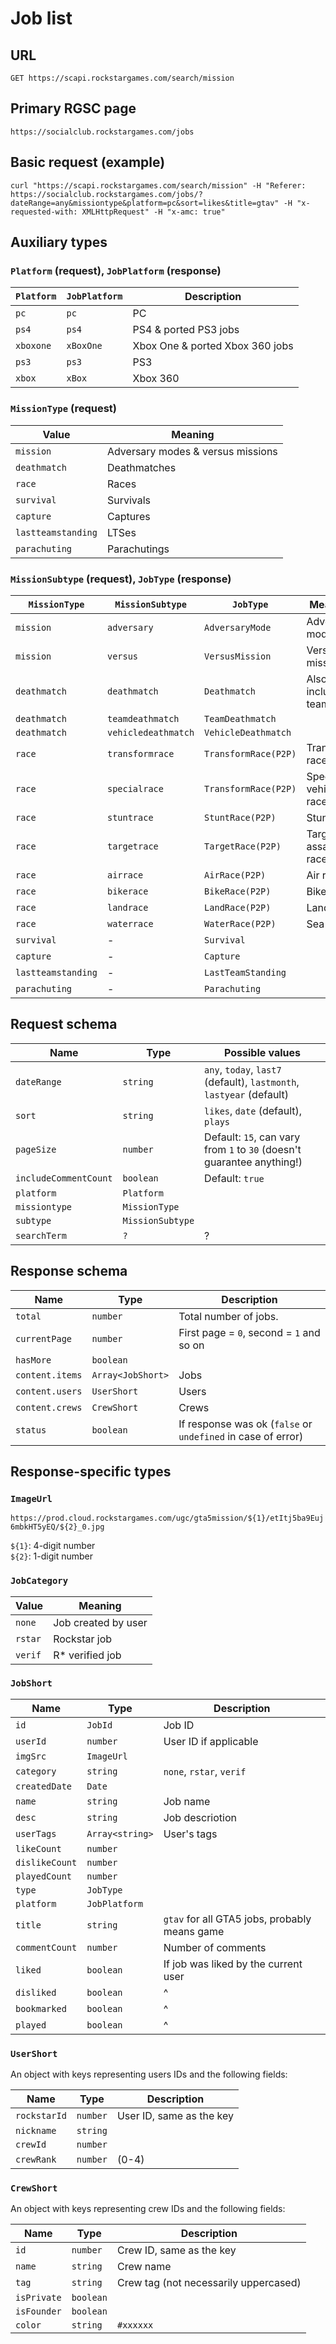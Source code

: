 # Job list

## URL

`GET https://scapi.rockstargames.com/search/mission`

## Primary RGSC page

`https://socialclub.rockstargames.com/jobs`

## Basic request (example)

```
curl "https://scapi.rockstargames.com/search/mission" -H "Referer: https://socialclub.rockstargames.com/jobs/?dateRange=any&missiontype&platform=pc&sort=likes&title=gtav" -H "x-requested-with: XMLHttpRequest" -H "x-amc: true"
```

## Auxiliary types

### `Platform` (request), `JobPlatform` (response)

| `Platform` | `JobPlatform` | Description                     |
| ---------- | ------------- | ------------------------------- |
| `pc`       | `pc`          | PC                              |
| `ps4`      | `ps4`         | PS4 & ported PS3 jobs           |
| `xboxone`  | `xBoxOne`     | Xbox One & ported Xbox 360 jobs |
| `ps3`      | `ps3`         | PS3                             |
| `xbox`     | `xBox`        | Xbox 360                        |

### `MissionType` (request)

| Value              | Meaning                           |
| ------------------ | --------------------------------- |
| `mission`          | Adversary modes & versus missions |
| `deathmatch`       | Deathmatches                      |
| `race`             | Races                             |
| `survival`         | Survivals                         |
| `capture`          | Captures                          |
| `lastteamstanding` | LTSes                             |
| `parachuting`      | Parachutings                      |

### `MissionSubtype` (request), `JobType` (response)

| `MissionType`      | `MissionSubtype`    | `JobType`            | Meanign                |
| ------------------ | ------------------- | -------------------- | ---------------------- |
| `mission`          | `adversary`         | `AdversaryMode`      | Adversary mode         |
| `mission`          | `versus`            | `VersusMission`      | Versus mission         |
| `deathmatch`       | `deathmatch`        | `Deathmatch`         | Also includes team DMs |
| `deathmatch`       | `teamdeathmatch`    | `TeamDeathmatch`     |
| `deathmatch`       | `vehicledeathmatch` | `VehicleDeathmatch`  |
| `race`             | `transformrace`     | `TransformRace(P2P)` | Transform race         |
| `race`             | `specialrace`       | `TransformRace(P2P)` | Special vehicle race   |
| `race`             | `stuntrace`         | `StuntRace(P2P)`     | Stunt race             |
| `race`             | `targetrace`        | `TargetRace(P2P)`    | Target assault race    |
| `race`             | `airrace`           | `AirRace(P2P)`       | Air race               |
| `race`             | `bikerace`          | `BikeRace(P2P)`      | Bike race              |
| `race`             | `landrace`          | `LandRace(P2P)`      | Land race              |
| `race`             | `waterrace`         | `WaterRace(P2P)`     | Sea race               |
| `survival`         | -                   | `Survival`           |
| `capture`          | -                   | `Capture`            |
| `lastteamstanding` | -                   | `LastTeamStanding`   |
| `parachuting`      | -                   | `Parachuting`        |

## Request schema

| Name                  | Type             | Possible values                                                        |
| --------------------- | ---------------- | ---------------------------------------------------------------------- |
| `dateRange`           | `string`         | `any`, `today`, `last7` (default), `lastmonth`, `lastyear` (default)   |
| `sort`                | `string`         | `likes`, `date` (default), `plays`                                     |
| `pageSize`            | `number`         | Default: `15`, can vary from `1` to `30` (doesn't guarantee anything!) |
| `includeCommentCount` | `boolean`        | Default: `true`                                                        |
| `platform`            | `Platform`       |
| `missiontype`         | `MissionType`    |
| `subtype`             | `MissionSubtype` |
| `searchTerm`          | `?`              | ?                                                                      |

## Response schema

| Name            | Type              | Description                                                  |
| --------------- | ----------------- | ------------------------------------------------------------ |
| `total`         | `number`          | Total number of jobs.                                        |
| `currentPage`   | `number`          | First page = `0`, second = `1` and so on                     |
| `hasMore`       | `boolean`         |
| `content.items` | `Array<JobShort>` | Jobs                                                         |
| `content.users` | `UserShort`       | Users                                                        |
| `content.crews` | `CrewShort`       | Crews                                                        |
| `status`        | `boolean`         | If response was ok (`false` or `undefined` in case of error) |

## Response-specific types

### `ImageUrl`

`https://prod.cloud.rockstargames.com/ugc/gta5mission/${1}/etItj5ba9Euj6mbkHT5yEQ/${2}_0.jpg`

`${1}`: 4-digit number\
`${2}`: 1-digit number

### `JobCategory`

| Value   | Meaning             |
| ------- | ------------------- |
| `none`  | Job created by user |
| `rstar` | Rockstar job        |
| `verif` | R\* verified job    |

### `JobShort`

| Name           | Type            | Description                                   |
| -------------- | --------------- | --------------------------------------------- |
| `id`           | `JobId`         | Job ID                                        |
| `userId`       | `number`        | User ID if applicable                         |
| `imgSrc`       | `ImageUrl`      |
| `category`     | `string`        | `none`, `rstar`, `verif`                      |
| `createdDate`  | `Date`          |
| `name`         | `string`        | Job name                                      |
| `desc`         | `string`        | Job descriotion                               |
| `userTags`     | `Array<string>` | User's tags                                   |
| `likeCount`    | `number`        |
| `dislikeCount` | `number`        |
| `playedCount`  | `number`        |
| `type`         | `JobType`       |
| `platform`     | `JobPlatform`   |
| `title`        | `string`        | `gtav` for all GTA5 jobs, probably means game |
| `commentCount` | `number`        | Number of comments                            |
| `liked`        | `boolean`       | If job was liked by the current user          |
| `disliked`     | `boolean`       | ^                                             |
| `bookmarked`   | `boolean`       | ^                                             |
| `played`       | `boolean`       | ^                                             |

### `UserShort`

An object with keys representing users IDs and the following fields:

| Name         | Type     | Description              |
| ------------ | -------- | ------------------------ |
| `rockstarId` | `number` | User ID, same as the key |
| `nickname`   | `string` |
| `crewId`     | `number` |
| `crewRank`   | `number` | (0-4)                    |

### `CrewShort`

An object with keys representing crew IDs and the following fields:

| Name        | Type      | Description                           |
| ----------- | --------- | ------------------------------------- |
| `id`        | `number`  | Crew ID, same as the key              |
| `name`      | `string`  | Crew name                             |
| `tag`       | `string`  | Crew tag (not necessarily uppercased) |
| `isPrivate` | `boolean` |
| `isFounder` | `boolean` |
| `color`     | `string`  | `#xxxxxx`                             |
